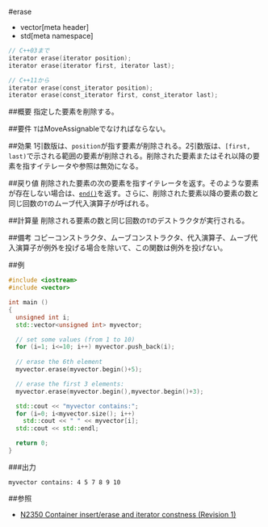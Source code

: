 #erase
* vector[meta header]
* std[meta namespace]

```cpp
// C++03まで
iterator erase(iterator position);
iterator erase(iterator first, iterator last);

// C++11から
iterator erase(const_iterator position);
iterator erase(const_iterator first, const_iterator last);
```

##概要
指定した要素を削除する。


##要件
`T`はMoveAssignableでなければならない。


##効果
1引数版は、`position`が指す要素が削除される。2引数版は、`[first, last)`で示される範囲の要素が削除される。削除された要素またはそれ以降の要素を指すイテレータや参照は無効になる。


##戻り値
削除された要素の次の要素を指すイテレータを返す。そのような要素が存在しない場合は、[`end()`](./end.md)を返す。さらに、削除された要素以降の要素の数と同じ回数の`T`のムーブ代入演算子が呼ばれる。


##計算量
削除される要素の数と同じ回数の`T`のデストラクタが実行される。


##備考
コピーコンストラクタ、ムーブコンストラクタ、代入演算子、ムーブ代入演算子が例外を投げる場合を除いて、この関数は例外を投げない。

##例
```cpp
#include <iostream>
#include <vector>

int main ()
{
  unsigned int i;
  std::vector<unsigned int> myvector;

  // set some values (from 1 to 10)
  for (i=1; i<=10; i++) myvector.push_back(i);
  
  // erase the 6th element
  myvector.erase(myvector.begin()+5);

  // erase the first 3 elements:
  myvector.erase(myvector.begin(),myvector.begin()+3);

  std::cout << "myvector contains:";
  for (i=0; i<myvector.size(); i++)
    std::cout << " " << myvector[i];
  std::cout << std::endl;

  return 0;
}
```

###出力
```
myvector contains: 4 5 7 8 9 10 
```


##参照
- [N2350 Container insert/erase and iterator constness (Revision 1)](http://www.open-std.org/jtc1/sc22/wg21/docs/papers/2007/n2350.pdf)

